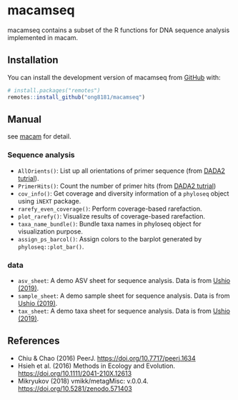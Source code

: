 
# macamseq

<!-- badges: start -->
<!-- badges: end -->

macamseq contains a subset of the R functions for DNA sequence analysis implemented in macam.

## Installation

You can install the development version of macamseq from [GitHub](https://github.com/) with:

``` r
# install.packages("remotes")
remotes::install_github("ong8181/macamseq")
```

## Manual

see [macam](https://github.com/ong8181/macam) for detail.

### Sequence analysis
- `AllOrients()`: List up all orientations of primer sequence (from [DADA2 tutrial](https://benjjneb.github.io/dada2/ITS_workflow.html)).
- `PrimerHits()`: Count the number of primer hits (from [DADA2 tutrial](https://benjjneb.github.io/dada2/ITS_workflow.html))
- `cov_info()`: Get coverage and diversity information of a `phyloseq` object using `iNEXT` package.
- `rarefy_even_coverage()`: Perform coverage-based rarefaction.
- `plot_rarefy()`: Visualize results of coverage-based rarefaction.
- `taxa_name_bundle()`: Bundle taxa names in phyloseq object for visualization purpose.
- `assign_ps_barcol()`: Assign colors to the barplot generated by `phyloseq::plot_bar()`.

### data
- `asv_sheet`: A demo ASV sheet for sequence analysis. Data is from [Ushio (2019)](https://doi.org/10.1111/2041-210X.13204).
- `sample_sheet`: A demo sample sheet for sequence analysis. Data is from [Ushio (2019)](https://doi.org/10.1111/2041-210X.13204).
- `tax_sheet`: A demo taxa sheet for sequence analysis. Data is from [Ushio (2019)](https://doi.org/10.1111/2041-210X.13204).


## References
- Chiu & Chao (2016) PeerJ. https://doi.org/10.7717/peerj.1634
- Hsieh et al. (2016) Methods in Ecology and Evolution. https://doi.org/10.1111/2041-210X.12613
- Mikryukov (2018) vmikk/metagMisc: v.0.0.4. https://doi.org/10.5281/zenodo.571403
